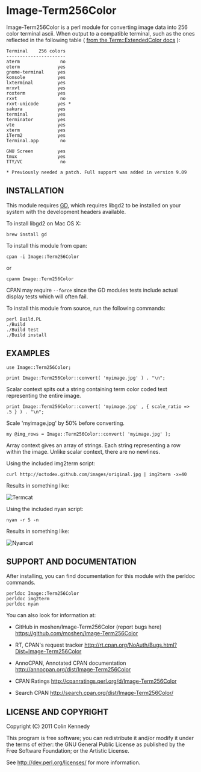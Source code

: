 # Image-Term256Color

Image-Term256Color is a perl module for converting image data into 256 color
terminal ascii.  When output to a compatible terminal, such as the ones
reflected in the following table ( [from the Term::ExtendedColor docs](
https://metacpan.org/module/Term::ExtendedColor) ):

    Terminal    256 colors
    ----------------------
    aterm               no
    eterm              yes
    gnome-terminal     yes
    konsole            yes
    lxterminal         yes
    mrxvt              yes
    roxterm            yes
    rxvt                no
    rxvt-unicode       yes *
    sakura             yes
    terminal           yes
    terminator         yes
    vte                yes
    xterm              yes
    iTerm2             yes
    Terminal.app        no

    GNU Screen         yes
    tmux               yes
    TTY/VC              no

    * Previously needed a patch. Full support was added in version 9.09


## INSTALLATION

This module requires [GD](https://metacpan.org/module/GD), which requires
libgd2 to be installed on your system with the development headers available.

To install libgd2 on Mac OS X:

    brew install gd

To install this module from cpan:

    cpan -i Image::Term256Color

or

    cpanm Image::Term256Color

CPAN may require `--force` since the GD modules tests include actual display
tests which will often fail.

To install this module from source, run the following commands:

    perl Build.PL
    ./Build
    ./Build test
    ./Build install

## EXAMPLES

    use Image::Term256Color;

    print Image::Term256Color::convert( 'myimage.jpg' ) . "\n";

Scalar context spits out a string containing term color coded text
representing the entire image.

    print Image::Term256Color::convert( 'myimage.jpg' , { scale_ratio => .5 } ) . "\n";

Scale 'myimage.jpg' by 50% before converting.

    my @img_rows = Image::Term256Color::convert( 'myimage.jpg' );

Array context gives an array of strings.  Each string representing a row
within the image.  Unlike scalar context, there are no newlines.



Using the included img2term script:

    curl http://octodex.github.com/images/original.jpg | img2term -x=40

Results in something like:

![Termcat](http://i.imgur.com/uF2f8.png)

Using the included nyan script:

    nyan -r 5 -n

Results in something like:

![Nyancat](http://i.imgur.com/XRyIU.gif)

## SUPPORT AND DOCUMENTATION

After installing, you can find documentation for this module with the
perldoc commands.

    perldoc Image::Term256Color
    perldoc img2term
    perldoc nyan

You can also look for information at:

*   GitHub in moshen/Image-Term256Color (report bugs here)
    https://github.com/moshen/Image-Term256Color

*   RT, CPAN's request tracker
    http://rt.cpan.org/NoAuth/Bugs.html?Dist=Image-Term256Color

*   AnnoCPAN, Annotated CPAN documentation
    http://annocpan.org/dist/Image-Term256Color

*   CPAN Ratings
    http://cpanratings.perl.org/d/Image-Term256Color

*   Search CPAN
    http://search.cpan.org/dist/Image-Term256Color/


## LICENSE AND COPYRIGHT

Copyright (C) 2011 Colin Kennedy

This program is free software; you can redistribute it and/or modify it
under the terms of either: the GNU General Public License as published
by the Free Software Foundation; or the Artistic License.

See http://dev.perl.org/licenses/ for more information.

